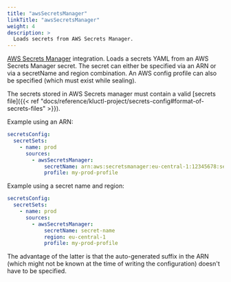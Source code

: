 ```yaml
---
title: "awsSecretsManager"
linkTitle: "awsSecretsManager"
weight: 4
description: >
  Loads secrets from AWS Secrets Manager.
---
```


[AWS Secrets Manager](https://aws.amazon.com/secrets-manager/) integration. Loads a secrets YAML from an AWS Secrets
Manager secret. The secret can either be specified via an ARN or via a secretName and region combination. An AWS
config profile can also be specified (which must exist while sealing).

The secrets stored in AWS Secrets manager must contain
a valid [secrets file]({{< ref "docs/reference/kluctl-project/secrets-config#format-of-secrets-files" >}}).

Example using an ARN:
```yaml
secretsConfig:
  secretSets:
    - name: prod
      sources:
        - awsSecretsManager:
            secretName: arn:aws:secretsmanager:eu-central-1:12345678:secret:secret-name-XYZ
            profile: my-prod-profile
```

Example using a secret name and region:
```yaml
secretsConfig:
  secretSets:
    - name: prod
      sources:
        - awsSecretsManager:
            secretName: secret-name
            region: eu-central-1
            profile: my-prod-profile
```

The advantage of the latter is that the auto-generated suffix in the ARN (which might not be known at the time of
writing the configuration) doesn't have to be specified.

